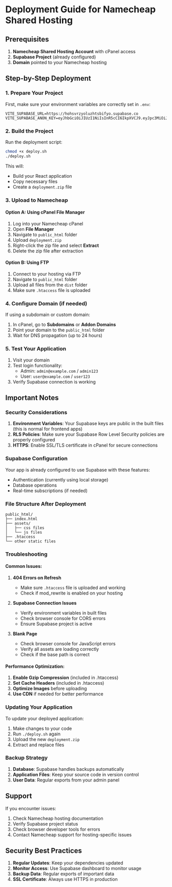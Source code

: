 # Deployment Guide for Namecheap Shared Hosting

## Prerequisites

1. **Namecheap Shared Hosting Account** with cPanel access
2. **Supabase Project** (already configured)
3. **Domain** pointed to your Namecheap hosting

## Step-by-Step Deployment

### 1. Prepare Your Project

First, make sure your environment variables are correctly set in `.env`:

```env
VITE_SUPABASE_URL=https://hohsvrzyoluzhtsbifyo.supabase.co
VITE_SUPABASE_ANON_KEY=eyJhbGciOiJIUzI1NiIsInR5cCI6IkpXVCJ9.eyJpc3MiOiJzdXBhYmFzZSIsInJlZiI6ImhvaHN2cnp5b2x1emh0c2JpZnlvIiwicm9sZSI6ImFub24iLCJpYXQiOjE3NDgyNzUyNTcsImV4cCI6MjA2Mzg1MTI1N30.Qv_HcZWMaVprc4XHWRMSdCaFXvaRCC2ntY0tK_uVtl0
```

### 2. Build the Project

Run the deployment script:

```bash
chmod +x deploy.sh
./deploy.sh
```

This will:
- Build your React application
- Copy necessary files
- Create a `deployment.zip` file

### 3. Upload to Namecheap

#### Option A: Using cPanel File Manager

1. Log into your Namecheap cPanel
2. Open **File Manager**
3. Navigate to `public_html` folder
4. Upload `deployment.zip`
5. Right-click the zip file and select **Extract**
6. Delete the zip file after extraction

#### Option B: Using FTP

1. Connect to your hosting via FTP
2. Navigate to `public_html` folder
3. Upload all files from the `dist` folder
4. Make sure `.htaccess` file is uploaded

### 4. Configure Domain (if needed)

If using a subdomain or custom domain:

1. In cPanel, go to **Subdomains** or **Addon Domains**
2. Point your domain to the `public_html` folder
3. Wait for DNS propagation (up to 24 hours)

### 5. Test Your Application

1. Visit your domain
2. Test login functionality:
   - Admin: `admin@example.com` / `admin123`
   - User: `user@example.com` / `user123`
3. Verify Supabase connection is working

## Important Notes

### Security Considerations

1. **Environment Variables**: Your Supabase keys are public in the built files (this is normal for frontend apps)
2. **RLS Policies**: Make sure your Supabase Row Level Security policies are properly configured
3. **HTTPS**: Enable SSL/TLS certificate in cPanel for secure connections

### Supabase Configuration

Your app is already configured to use Supabase with these features:
- Authentication (currently using local storage)
- Database operations
- Real-time subscriptions (if needed)

### File Structure After Deployment

```
public_html/
├── index.html
├── assets/
│   ├── css files
│   └── js files
├── .htaccess
└── other static files
```

### Troubleshooting

#### Common Issues:

1. **404 Errors on Refresh**
   - Make sure `.htaccess` file is uploaded and working
   - Check if mod_rewrite is enabled on your hosting

2. **Supabase Connection Issues**
   - Verify environment variables in built files
   - Check browser console for CORS errors
   - Ensure Supabase project is active

3. **Blank Page**
   - Check browser console for JavaScript errors
   - Verify all assets are loading correctly
   - Check if the base path is correct

#### Performance Optimization:

1. **Enable Gzip Compression** (included in .htaccess)
2. **Set Cache Headers** (included in .htaccess)
3. **Optimize Images** before uploading
4. **Use CDN** if needed for better performance

### Updating Your Application

To update your deployed application:

1. Make changes to your code
2. Run `./deploy.sh` again
3. Upload the new `deployment.zip`
4. Extract and replace files

### Backup Strategy

1. **Database**: Supabase handles backups automatically
2. **Application Files**: Keep your source code in version control
3. **User Data**: Regular exports from your admin panel

## Support

If you encounter issues:

1. Check Namecheap hosting documentation
2. Verify Supabase project status
3. Check browser developer tools for errors
4. Contact Namecheap support for hosting-specific issues

## Security Best Practices

1. **Regular Updates**: Keep your dependencies updated
2. **Monitor Access**: Use Supabase dashboard to monitor usage
3. **Backup Data**: Regular exports of important data
4. **SSL Certificate**: Always use HTTPS in production